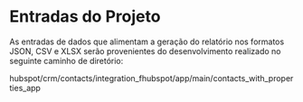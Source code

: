 # Entradas do Projeto

As entradas de dados que alimentam a geração do relatório nos formatos JSON, CSV e XLSX serão provenientes do desenvolvimento realizado no seguinte caminho de diretório:

hubspot/crm/contacts/integration_fhubspot/app/main/contacts_with_properties_app